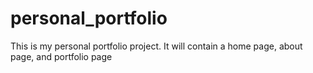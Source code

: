 # personal_portfolio

This is my personal portfolio project.
It will contain a home page, about page, and portfolio page
